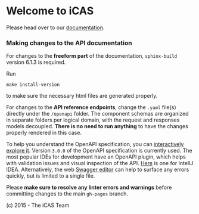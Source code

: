 # Welcome to iCAS

Please head over to our [documentation](https://ecg-icas.github.io/icas/doc/prod/).

### Making changes to the API documentation
For changes to the **freeform part** of the documentation, `sphinx-build` version 6.1.3 is required. 

Run
```
make install-version
```
to make sure the necessary html files are generated properly.
 
For changes to the **API reference endpoints**, change the `.yaml` file(s) directly under the `/openapi` folder.
The component schemas are organized in separate folders per logical domain, with the request and responses models decoupled.
**There is no need to run anything** to have the changes properly rendered in this case.

To help you understand the OpenAPI specification, you can [interactively explore it](https://openapi-map.apihandyman.io/?version=3.0).
Version `3.0.0` of the OpenAPI specification is currently used.
The most popular IDEs for development have an OpenAPI plugin, which helps with validation issues and visual inspection of the API.
[Here](https://plugins.jetbrains.com/plugin/14837-openapi-swagger-editor) is one for IntellJ IDEA.
Alternatively, the web [Swagger editor](https://editor.swagger.io/) can help to surface any errors quickly, but is limited to a single file.

Please **make sure to resolve any linter errors and warnings** before committing changes to the main `gh-pages` branch.

(c) 2015 - The iCAS Team
